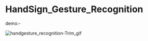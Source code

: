 # HandSign_Gesture_Recognition

demo:- 

![handgesture_recognition-Trim_gif](https://github.com/Adinp1213/HandSign_Gesture_Recognition/assets/127317650/edbbfc9f-0416-4e1f-8a5d-406b26e3bb13)
